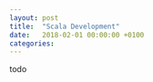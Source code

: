 ```yaml
---
layout: post
title:  "Scala Development"
date:   2018-02-01 00:00:00 +0100
categories:
---
```

todo
